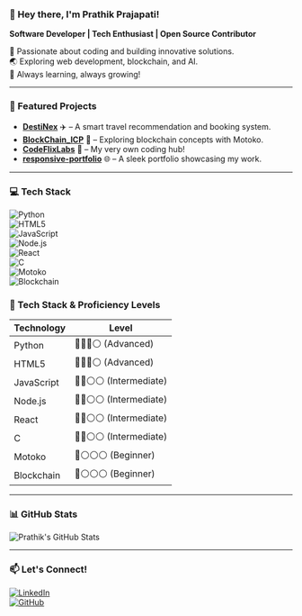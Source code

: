 ### 👋 Hey there, I'm Prathik Prajapati!  
**Software Developer | Tech Enthusiast | Open Source Contributor**  

🚀 Passionate about coding and building innovative solutions.  
🌏 Exploring web development, blockchain, and AI.  
🎯 Always learning, always growing!  

---

### 📌 Featured Projects  
- **[DestiNex](https://github.com/prathikprajapati/DestiNex)** ✈️ – A smart travel recommendation and booking system.  
- **[BlockChain_ICP](https://github.com/prathikprajapati/BlockChain_ICP)** 🔗 – Exploring blockchain concepts with Motoko.  
- **[CodeFlixLabs](https://codeflixlabs.com)** 🎥 – My very own coding hub!  
- **[responsive-portfolio](https://github.com/prathikprajapati/responsive-portfolio)** 🌐 – A sleek portfolio showcasing my work.  

---

### 💻 Tech Stack  
![Python](https://img.shields.io/badge/Python-blue?style=for-the-badge&logo=python)  
![HTML5](https://img.shields.io/badge/HTML5-orange?style=for-the-badge&logo=html5)  
![JavaScript](https://img.shields.io/badge/JavaScript-yellow?style=for-the-badge&logo=javascript)  
![Node.js](https://img.shields.io/badge/Node.js-green?style=for-the-badge&logo=node.js)  
![React](https://img.shields.io/badge/React-blue?style=for-the-badge&logo=react)  
![C](https://img.shields.io/badge/C-grey?style=for-the-badge&logo=c)  
![Motoko](https://img.shields.io/badge/Motoko-purple?style=for-the-badge&logo=internet-computer)  
![Blockchain](https://img.shields.io/badge/Blockchain-black?style=for-the-badge&logo=ethereum)  

### 🚀 Tech Stack & Proficiency Levels  

| Technology | Level |
|------------|--------|
| Python     | 🔵🔵🔵⚪ (Advanced) |
| HTML5      | 🔵🔵🔵⚪ (Advanced) |
| JavaScript | 🔵🔵⚪⚪ (Intermediate) |
| Node.js    | 🔵🔵⚪⚪ (Intermediate) |
| React      | 🔵🔵⚪⚪ (Intermediate) |
| C          | 🔵🔵⚪⚪ (Intermediate) |
| Motoko     | 🔵⚪⚪⚪ (Beginner) |
| Blockchain | 🔵⚪⚪⚪ (Beginner) |

---

### 📊 GitHub Stats  
![Prathik's GitHub Stats](https://github-readme-stats.vercel.app/api?username=prathikprajapati&show_icons=true&theme=radical)  

---

### 📫 Let's Connect!  
[![LinkedIn](https://img.shields.io/badge/LinkedIn-blue?style=flat&logo=linkedin)](https://www.linkedin.com/in/prathik-prajapati/)  
[![GitHub](https://img.shields.io/badge/GitHub-black?style=flat&logo=github)](https://github.com/prathikprajapati)  
